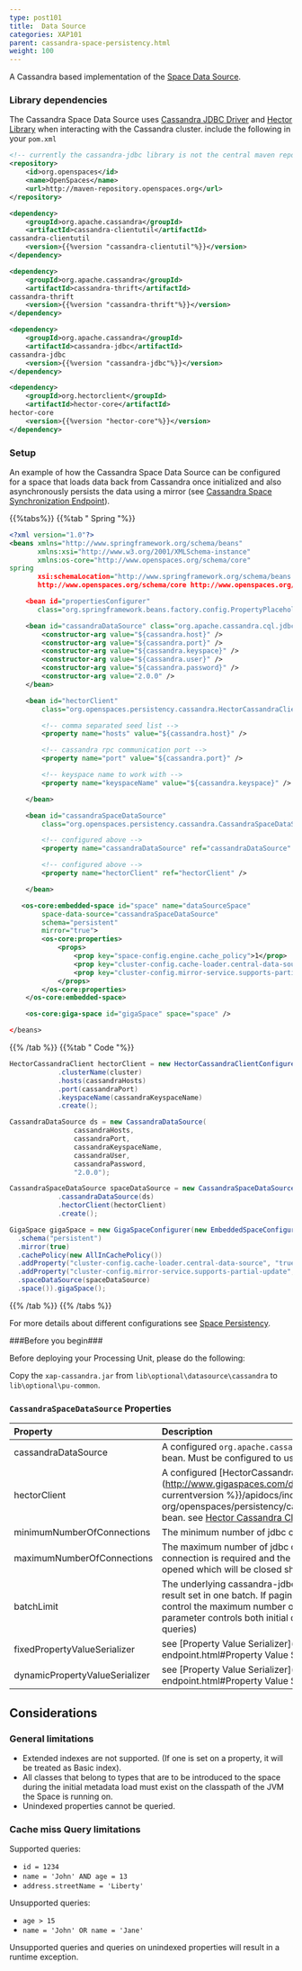 ```yaml
---
type: post101
title:  Data Source
categories: XAP101
parent: cassandra-space-persistency.html
weight: 100
---
```






A Cassandra based implementation of the [Space Data Source](./space-data-source-api.html).

### Library dependencies

The Cassandra Space Data Source uses [Cassandra JDBC Driver](http://code.google.com/a/apache-extras.org/p/cassandra-jdbc/) and [Hector Library](http://hector-client.github.com/hector/build/html/index.html) when interacting with the Cassandra cluster.
include the following in your `pom.xml`


```xml
<!-- currently the cassandra-jdbc library is not the central maven repository -->
<repository>
    <id>org.openspaces</id>
    <name>OpenSpaces</name>
    <url>http://maven-repository.openspaces.org</url>
</repository>

<dependency>
    <groupId>org.apache.cassandra</groupId>
    <artifactId>cassandra-clientutil</artifactId>
cassandra-clientutil
    <version>{{%version "cassandra-clientutil"%}}</version>
</dependency>

<dependency>
    <groupId>org.apache.cassandra</groupId>
    <artifactId>cassandra-thrift</artifactId>
cassandra-thrift
    <version>{{%version "cassandra-thrift"%}}</version>
</dependency>

<dependency>
    <groupId>org.apache.cassandra</groupId>
    <artifactId>cassandra-jdbc</artifactId>
cassandra-jdbc
    <version>{{%version "cassandra-jdbc"%}}</version>
</dependency>

<dependency>
    <groupId>org.hectorclient</groupId>
    <artifactId>hector-core</artifactId>
hector-core
    <version>{{%version "hector-core"%}}</version>
</dependency>
```

### Setup

An example of how the Cassandra Space Data Source can be configured for a space that loads data back from Cassandra once initialized and
also asynchronously persists the data using a mirror (see [Cassandra Space Synchronization Endpoint](./cassandra-space-synchronization-endpoint.html)).

{{%tabs%}}
{{%tab "  Spring "%}}


```xml
<?xml version="1.0"?>
<beans xmlns="http://www.springframework.org/schema/beans"
       xmlns:xsi="http://www.w3.org/2001/XMLSchema-instance"
       xmlns:os-core="http://www.openspaces.org/schema/core"
spring
       xsi:schemaLocation="http://www.springframework.org/schema/beans http://www.springframework.org/schema/beans/spring-beans-{{%version "spring"%}}.xsd
       http://www.openspaces.org/schema/core http://www.openspaces.org/schema/{{% currentversion %}}/core/openspaces-core.xsd">

    <bean id="propertiesConfigurer"
       class="org.springframework.beans.factory.config.PropertyPlaceholderConfigurer"/>

    <bean id="cassandraDataSource" class="org.apache.cassandra.cql.jdbc.CassandraDataSource">
        <constructor-arg value="${cassandra.host}" />
        <constructor-arg value="${cassandra.port}" />
        <constructor-arg value="${cassandra.keyspace}" />
        <constructor-arg value="${cassandra.user}" />
        <constructor-arg value="${cassandra.password}" />
        <constructor-arg value="2.0.0" />
    </bean>

    <bean id="hectorClient"
        class="org.openspaces.persistency.cassandra.HectorCassandraClientFactoryBean">

        <!-- comma separated seed list -->
        <property name="hosts" value="${cassandra.host}" />

        <!-- cassandra rpc communication port -->
        <property name="port" value="${cassandra.port}" />

        <!-- keyspace name to work with -->
        <property name="keyspaceName" value="${cassandra.keyspace}" />

    </bean>

    <bean id="cassandraSpaceDataSource"
        class="org.openspaces.persistency.cassandra.CassandraSpaceDataSourceFactoryBean">

        <!-- configured above -->
        <property name="cassandraDataSource" ref="cassandraDataSource" />

        <!-- configured above -->
        <property name="hectorClient" ref="hectorClient" />

    </bean>

   <os-core:embedded-space id="space" name="dataSourceSpace"
        space-data-source="cassandraSpaceDataSource"
        schema="persistent"
        mirror="true">
        <os-core:properties>
            <props>
                <prop key="space-config.engine.cache_policy">1</prop>
                <prop key="cluster-config.cache-loader.central-data-source">true</prop>
                <prop key="cluster-config.mirror-service.supports-partial-update">true</prop>
            </props>
        </os-core:properties>
    </os-core:embedded-space>

    <os-core:giga-space id="gigaSpace" space="space" />

</beans>
```

{{% /tab %}}
{{%tab "  Code "%}}


```java
HectorCassandraClient hectorClient = new HectorCassandraClientConfigurer()
            .clusterName(cluster)
            .hosts(cassandraHosts)
            .port(cassandraPort)
            .keyspaceName(cassandraKeyspaceName)
            .create();

CassandraDataSource ds = new CassandraDataSource(
                cassandraHosts,
                cassandraPort,
                cassandraKeyspaceName,
                cassandraUser,
                cassandraPassword,
                "2.0.0");

CassandraSpaceDataSource spaceDataSource = new CassandraSpaceDataSourceConfigurer()
            .cassandraDataSource(ds)
            .hectorClient(hectorClient)
            .create();

GigaSpace gigaSpace = new GigaSpaceConfigurer(new EmbeddedSpaceConfigurer("mySpace")
  .schema("persistent")
  .mirror(true)
  .cachePolicy(new AllInCachePolicy())
  .addProperty("cluster-config.cache-loader.central-data-source", "true")
  .addProperty("cluster-config.mirror-service.supports-partial-update", "true")
  .spaceDataSource(spaceDataSource)
  .space()).gigaSpace();
```

{{% /tab %}}
{{% /tabs %}}

For more details about different configurations see [Space Persistency](./space-persistency.html).

###Before you begin###

Before deploying your Processing Unit, please do the following:

Copy the `xap-cassandra.jar` from `lib\optional\datasource\cassandra` to `lib\optional\pu-common`.

### `CassandraSpaceDataSource` Properties


|Property|Description|Default|
|:-------|:----------|:------|
|cassandraDataSource|A configured `org.apache.cassandra.cql.jdbc.CassandraDataSource` bean. Must be configured to use CQL 2.0.0.| |
|hectorClient|A configured [HectorCassandraClient](http://www.gigaspaces.com/docs/cassandra-docs{{% currentversion %}}/apidocs/index.html?org/openspaces/persistency/cassandra/HectorCassandraClient.html) bean. see [Hector Cassandra Client](./cassandra-hector-client.html).| |
|minimumNumberOfConnections|The minimum number of jdbc connections to hold in the pool.|5|
|maximumNumberOfConnections|The maximum number of jdbc connections to hold in the pool. If a connection is required and the pool is full, a new connection will be opened which will be closed shortly after its usage is completed.|30|
|batchLimit|The underlying cassandra-jdbc implementation brings the entire result set in one batch. If paging is required, this parameter will control the maximum number of entries to fetch in each batch. (this parameter controls both initial data load and general cache miss queries) |10000|
|fixedPropertyValueSerializer|see [Property Value Serializer](./cassandra-space-synchronization-endpoint.html#Property Value Serializer).| |
|dynamicPropertyValueSerializer|see [Property Value Serializer](./cassandra-space-synchronization-endpoint.html#Property Value Serializer).| |

## Considerations

### General limitations

- Extended indexes are not supported. (If one is set on a property, it will be treated as Basic index).
- All classes that belong to types that are to be introduced to the space during the initial metadata load must exist on the classpath of the JVM the Space is running on.
- Unindexed properties cannot be queried.

### Cache miss Query limitations

Supported queries:

- `id = 1234`
- `name = 'John' AND age = 13`
- `address.streetName = 'Liberty'`

Unsupported queries:

- `age > 15`
- `name = 'John' OR name = 'Jane'`

Unsupported queries and queries on unindexed properties will result in a runtime exception.
